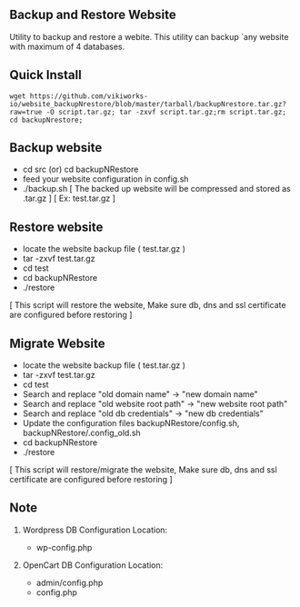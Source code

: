 ## Backup and Restore Website

Utility to backup and restore a webite. This utility can backup `any website with maximum of 4 databases.

## Quick Install 

	wget https://github.com/vikiworks-io/website_backupNrestore/blob/master/tarball/backupNrestore.tar.gz?raw=true -O script.tar.gz; tar -zxvf script.tar.gz;rm script.tar.gz; cd backupNrestore;


## Backup website

  - cd src (or) cd backupNRestore
  - feed your website configuration in config.sh
  - ./backup.sh 
    [ The backed up website will be compressed and stored as .tar.gz ]
    [ Ex: test.tar.gz ]
   

## Restore website
   
  - locate the website backup file ( test.tar.gz )
  - tar -zxvf test.tar.gz
  - cd test
  - cd backupNRestore
  - ./restore

  [ This script will restore the website, Make sure db, dns and ssl certificate are configured before restoring ]


## Migrate Website

  - locate the website backup file ( test.tar.gz )
  - tar -zxvf test.tar.gz
  - cd test
  - Search and replace "old domain name" 		-> "new domain name" 
  - Search and replace "old website root path" 	-> "new website root path"
  - Search and replace "old db credentials" 	-> "new db credentials"
  - Update the configuration files backupNRestore/config.sh, backupNRestore/.config_old.sh
  - cd backupNRestore 
  - ./restore

  [ This script will restore/migrate the website, Make sure db, dns and ssl certificate are configured before restoring ]


## Note

   1. Wordpress DB Configuration Location:
   
      - wp-config.php
 
 
   2. OpenCart DB Configuration Location:

      - admin/config.php
      - config.php

